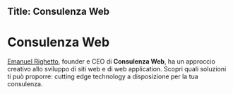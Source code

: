 ﻿Title: Consulenza Web
---
# Consulenza Web


[Emanuel Righetto](https://www.emanuelrighetto.it), founder e CEO di **Consulenza Web**, ha un approccio creativo allo sviluppo di siti web e di web application.
Scopri quali soluzioni ti può proporre: cutting edge technology a disposizione per la tua consulenza.